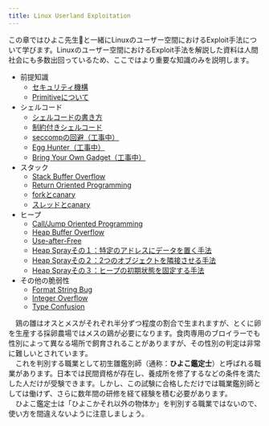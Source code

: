 ```yaml
---
title: Linux Userland Exploitation
---
```

この章ではひよこ先生🐤と一緒にLinuxのユーザー空間におけるExploit手法について学びます。Linuxのユーザー空間におけるExploit手法を解説した資料は人間社会にも多数出回っているため、ここではより重要な知識のみを説明します。

- 前提知識
  - [セキュリティ機構](introduction/security.html)
  - [Primitiveについて](introduction/primitive.html)
- シェルコード
  - [シェルコードの書き方](shellcode/how2write.html)
  - [制約付きシェルコード](shellcode/restricted.html)
  - [seccompの回避（工事中）](shellcode/seccomp.html)
  - [Egg Hunter（工事中）](shellcode/egg-hunter.html)
  - [Bring Your Own Gadget（工事中）](shellcode/byog.html)
- スタック
  - [Stack Buffer Overflow](stack/bof.html)
  - [Return Oriented Programming](stack/rop.html)
  - [forkとcanary](stack/fork.html)
  - [スレッドとcanary](stack/thread.html)
- ヒープ
  - [Call/Jump Oriented Programming](heap/cop.html)
  - [Heap Buffer Overflow](heap/bof.html)
  - [Use-after-Free](heap/uaf.html)
  - [Heap Sprayその１：特定のアドレスにデータを置く手法](heap/spray1.html)
  - [Heap Sprayその２：2つのオブジェクトを隣接させる手法](heap/spray2.html)
  - [Heap Sprayその３：ヒープの初期状態を固定する手法](heap/spray3.html)
- その他の脆弱性
  - [Format String Bug](others/fsb.html)
  - [Integer Overflow](others/integer.html)
  - [Type Confusion](others/confusion.html)

<div class="column" title="豆知識：ひよこ鑑定士">
  　鶏の雛はオスとメスがそれぞれ半分ずつ程度の割合で生まれますが、とくに卵を生産する採卵農場ではメスの鶏が必要になります。食肉専用のブロイラーでも性別によって異なる場所で飼育されることがありますが、その性別の判定は非常に難しいとされています。<br>
  　これを判別する職業として初生雛鑑別師（通称：<b>ひよこ鑑定士</b>）と呼ばれる職業があります。日本では民間資格が存在し、養成所を修了するなどの条件を満たした人だけが受験できます。しかし、この試験に合格しただけでは職業鑑別師としては働けず、さらに数年間の研修を経て経験を積む必要があります。<br>
  　ひよこ鑑定士は「ひよこかそれ以外の物体か」を判別する職業ではないので、使い方を間違えないように注意しましょう。
</div>
